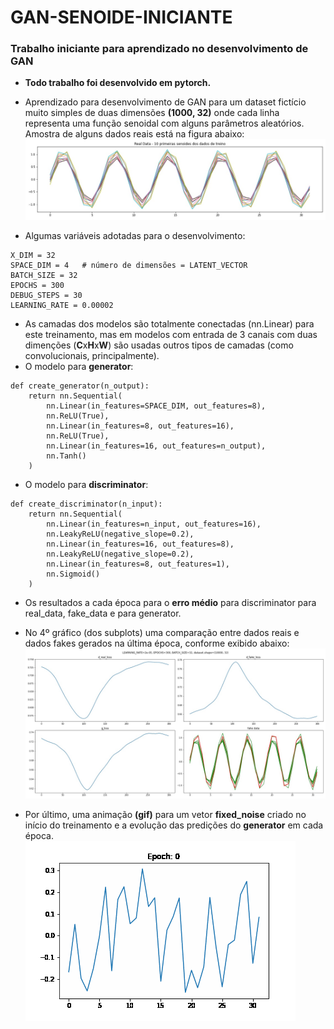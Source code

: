 # GAN-SENOIDE-INICIANTE

### Trabalho iniciante para aprendizado no desenvolvimento de GAN

* **Todo trabalho foi desenvolvido em pytorch.**
 
* Aprendizado para desenvolvimento de GAN para um dataset fictício muito simples de duas dimensões **(1000, 32)** onde cada linha representa uma função senoidal com alguns parâmetros aleatórios. Amostra de alguns dados reais está na figura abaixo:  
 ![](real_data.jpg)
 
* Algumas variáveis adotadas para o desenvolvimento:  
 ```
X_DIM = 32
SPACE_DIM = 4   # número de dimensões = LATENT_VECTOR
BATCH_SIZE = 32
EPOCHS = 300
DEBUG_STEPS = 30
LEARNING_RATE = 0.00002
 ```
 
* As camadas dos modelos são totalmente conectadas (nn.Linear) para este treinamento, mas em modelos com entrada de 3 canais com duas dimenções (**C**x**H**x**W**) são usadas outros tipos de camadas (como convolucionais, principalmente).
* O modelo para **generator**:  
```
def create_generator(n_output):
    return nn.Sequential(
        nn.Linear(in_features=SPACE_DIM, out_features=8),
        nn.ReLU(True),
        nn.Linear(in_features=8, out_features=16),
        nn.ReLU(True),
        nn.Linear(in_features=16, out_features=n_output),
        nn.Tanh()
    )
```

* O modelo para **discriminator**:  
```
def create_discriminator(n_input):
    return nn.Sequential(
        nn.Linear(in_features=n_input, out_features=16),
        nn.LeakyReLU(negative_slope=0.2),
        nn.Linear(in_features=16, out_features=8),
        nn.LeakyReLU(negative_slope=0.2),
        nn.Linear(in_features=8, out_features=1),
        nn.Sigmoid()
    )
```

* Os resultados a cada época para o **erro médio** para discriminator para real_data, fake_data e para generator.  

* No 4º gráfico (dos subplots) uma comparação entre dados reais e dados fakes gerados na última época, conforme exibido abaixo:  
![](resultados.jpg)

* Por último, uma animação **(gif)** para um vetor **fixed_noise** criado no início do treinamento e a evolução das predições do **generator** em cada época.  
![](epochs_results.gif)
